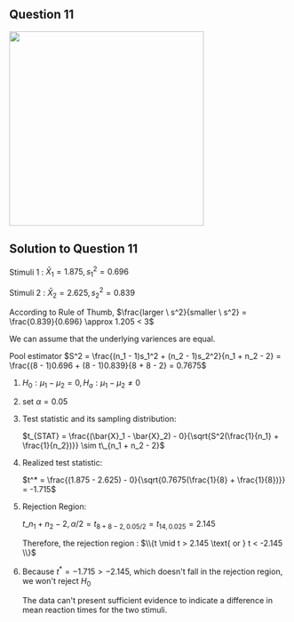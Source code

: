 ## Question 11
<img src = "https://github.com/user-attachments/assets/9cd35ac7-8d8e-4fa3-8cbc-db50d9617378" width = "350">

## Solution to Question 11

Stimuli 1 : $\bar{X}_1 = 1.875, s_1^2 = 0.696$

Stimuli 2 : $\bar{X}_2 = 2.625, s_2^2 = 0.839$

According to Rule of Thumb, $\frac{larger \ s^2}{smaller \ s^2} = \frac{0.839}{0.696} \approx 1.205 < 3$

We can assume that the underlying variences are equal.

Pool estimator $S^2 = \frac{(n_1 - 1)s_1^2 + (n_2 - 1)s_2^2}{n_1 + n_2 - 2} = \frac{(8 - 1)0.696 + (8 - 1)0.839}{8 + 8 - 2} = 0.7675$

1. $H_0 : \mu_1 - \mu_2 = 0, H_a : \mu_1 - \mu_2 \neq 0$


2. set $\alpha = 0.05$


3. Test statistic and its sampling distribution:

   $t_{STAT} = \frac{(\bar{X}_1 - \bar{X}_2) - 0}{\sqrt{S^2(\frac{1}{n_1} + \frac{1}{n_2})}} \sim  t\_{n_1 + n_2 - 2}$


4. Realized test statistic:

   $t^* = \frac{(1.875 - 2.625) - 0}{\sqrt{0.7675(\frac{1}{8} + \frac{1}{8})}} = -1.715$


5. Rejection Region:

    $t\_{n_1 + n_2 - 2, \alpha/2} = t_{8 + 8 - 2, 0.05/2} = t_{14, 0.025} = 2.145$

    Therefore, the rejection region :
    $\\{t \mid t  > 2.145 \text{ or } t < -2.145 \\}$


6. Because $t^* = -1.715 > -2.145$, which doesn't fall in the rejection region, we won't reject $H_0$

   The data can't present sufficient evidence to indicate a difference in mean reaction times for the two stimuli.
   
